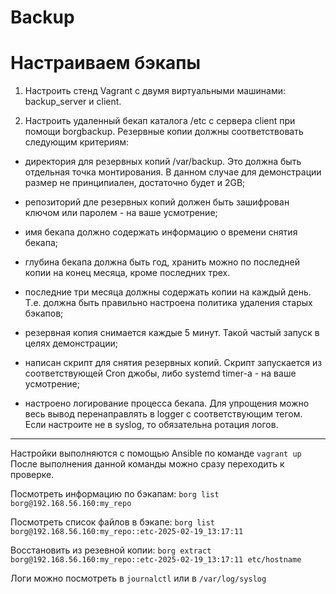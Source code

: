 # Backup

# Настраиваем бэкапы

1. Настроить стенд Vagrant с двумя виртуальными машинами: backup_server и client.

2. Настроить удаленный бекап каталога /etc c сервера client при помощи borgbackup. Резервные копии должны соответствовать следующим критериям:

- директория для резервных копий /var/backup. Это должна быть отдельная точка монтирования. В данном случае для демонстрации размер не принципиален, достаточно будет и 2GB;

- репозиторий дле резервных копий должен быть зашифрован ключом или паролем - на ваше усмотрение;

- имя бекапа должно содержать информацию о времени снятия бекапа;

- глубина бекапа должна быть год, хранить можно по последней копии на конец месяца, кроме последних трех.

- последние три месяца должны содержать копии на каждый день. Т.е. должна быть правильно настроена политика удаления старых бэкапов;

- резервная копия снимается каждые 5 минут. Такой частый запуск в целях демонстрации;

- написан скрипт для снятия резервных копий. Скрипт запускается из соответствующей Cron джобы, либо systemd timer-а - на ваше усмотрение;

- настроено логирование процесса бекапа. Для упрощения можно весь вывод перенаправлять в logger с соответствующим тегом. Если настроите не в syslog, то обязательна ротация логов.

----------------------------------------------------------------------------------------------------------------------------------

Настройки выполняются с помощью Ansible по команде `vagrant up` После выполнения данной команды можно сразу переходить к проверке.

Посмотреть информацию по бэкапам: `borg list borg@192.168.56.160:my_repo`

Посмотреть список файлов в бэкапе: `borg list borg@192.168.56.160:my_repo::etc-2025-02-19_13:17:11`

Восстановить из резевной копии: `borg extract borg@192.168.56.160:my_repo::etc-2025-02-19_13:17:11 etc/hostname`

Логи можно посмотреть в `journalctl` или в `/var/log/syslog`
